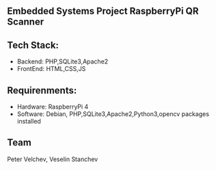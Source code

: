 ## Embedded Systems Project RaspberryPi QR Scanner
## Tech Stack:
- Backend: PHP,SQLite3,Apache2
- FrontEnd: HTML,CSS,JS
## Requirenments:
- Hardware: RaspberryPi 4
- Software: Debian, PHP,SQLite3,Apache2,Python3,opencv packages installed
## Team    
  Peter Velchev, Veselin Stanchev
